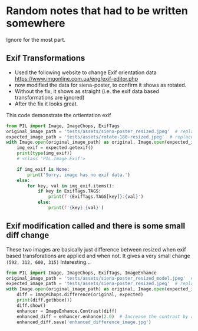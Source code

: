 # Random notes that had to be written somewhere

Ignore for the most part.

## Exif Transformations

- Used the following website to change Exif orientation data https://www.imgonline.com.ua/eng/exif-editor.php 
- now modified the data for siena-poster, to confirm it shows as rotated. 
- Without the fix, it shows as straight (i.e. the exif data based transformations are ignored)
- After the fix it looks great.

This code demonstrate the ortientation exif

```python
from PIL import Image, ImageChops, ExifTags
original_image_path = 'tests/assets/siena-poster_resized.jpeg'  # replace with actual path
expected_image_path = 'tests/assets/rotate-180-resized.jpeg'  # replace with actual path
with Image.open(original_image_path) as original, Image.open(expected_image_path) as expected:
    img_exif = expected.getexif()
    print(type(img_exif))
    # <class 'PIL.Image.Exif'>

    if img_exif is None:
        print('Sorry, image has no exif data.')
    else:
        for key, val in img_exif.items():
            if key in ExifTags.TAGS:
                print(f'{ExifTags.TAGS[key]}:{val}')
            else:
                print(f'{key}:{val}')


```

## Exif modification called and there is some small diff change

These two images are basically just difference between resized when
exif based transforations are applied and when not. It gives a very small change
`(592, 312, 600, 315)` Interesting...

```python
from PIL import Image, ImageChops, ExifTags, ImageEnhance
original_image_path = 'tests/assets/siena-poster_resized_model.jpeg'  # replace with actual path
expected_image_path = 'tests/assets/siena-poster_resized.jpeg'  # replace with actual path
with Image.open(original_image_path) as original, Image.open(expected_image_path) as expected:
    diff = ImageChops.difference(original, expected)
    print(diff.getbbox())
    diff.show()
    enhancer = ImageEnhance.Contrast(diff)
    enhanced_diff = enhancer.enhance(2.0)  # Increase the contrast by a factor of 2
    enhanced_diff.save('enhanced_difference_image.jpg')
``````
